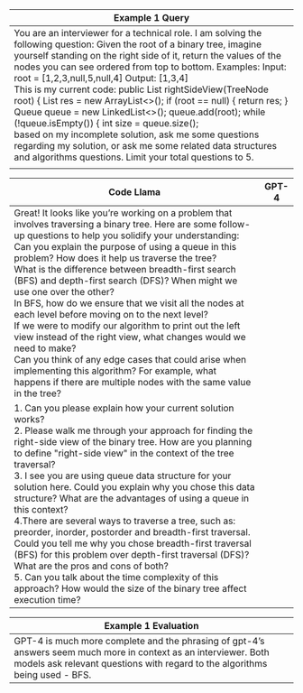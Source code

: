 | Example 1 Query |
|-----------------|
| You are an interviewer for a technical role. I am solving the following question: Given the root of a binary tree, imagine yourself standing on the right side of it, return the values of the nodes you can see ordered from top to bottom. Examples: Input: root = [1,2,3,null,5,null,4] Output: [1,3,4] <br>This is my current code: public List<Integer> rightSideView(TreeNode root) { List<Integer> res = new ArrayList<>(); if (root == null) { return res; } Queue<TreeNode> queue = new LinkedList<>(); queue.add(root); while (!queue.isEmpty()) { int size = queue.size(); <br>based on my incomplete solution, ask me some questions regarding my solution, or ask me some related data structures and algorithms questions. Limit your total questions to 5. 
           |

| Code Llama      | GPT-4          |
|-----------------|----------------|
| Great! It looks like you’re working on a problem that involves traversing a binary tree. Here are some follow-up questions to help you solidify your understanding: <br>Can you explain the purpose of using a queue in this problem? How does it help us traverse the tree?<br>What is the difference between breadth-first search (BFS) and depth-first search (DFS)? When might we use one over the other?<br>In BFS, how do we ensure that we visit all the nodes at each level before moving on to the next level?<br>If we were to modify our algorithm to print out the left view instead of the right view, what changes would we need to make?<br>Can you think of any edge cases that could arise when implementing this algorithm? For example, what happens if there are multiple nodes with the same value in the tree?
| 1. Can you please explain how your current solution works? <br>2. Please walk me through your approach for finding the right-side view of the binary tree. How are you planning to define "right-side view" in the context of the tree traversal?<br>3. I see you are using queue data structure for your solution here. Could you explain why you chose this data structure? What are the advantages of using a queue in this context?<br>4.There are several ways to traverse a tree, such as: preorder, inorder, postorder and breadth-first traversal. Could you tell me why you chose breadth-first traversal (BFS) for this problem over depth-first traversal (DFS)? What are the pros and cons of both?<br>5. Can you talk about the time complexity of this approach? How would the size of the binary tree affect execution time? |

| Example 1 Evaluation |
|----------------------|
| GPT-4 is much more complete and the phrasing of gpt-4’s answers seem much more in context as an interviewer. Both models ask relevant questions with regard to the algorithms being used - BFS.           |


